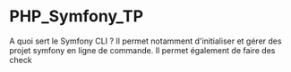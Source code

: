 # PHP_Symfony_TP

A quoi sert le Symfony CLI ?
Il permet notamment d'initialiser et gérer des projet symfony en ligne de commande. Il permet également de faire des check 

